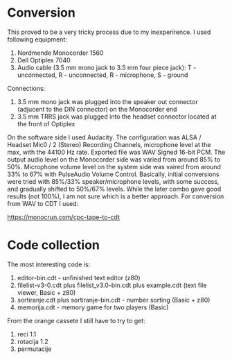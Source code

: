# Conversion

This proved to be a very tricky process due to my inexperirence. I used
following equipment:

1. Nordmende Monocorder 1560
2. Dell Optiplex 7040
3. Audio cable (3.5 mm mono jack to 3.5 mm four piece jack):
   T - unconnected, R - unconnected, R - microphone, S - ground

Connections:

1. 3.5 mm mono jack was plugged into the speaker out connector (adjucent
   to the DIN connector) on the Monocorder end
2. 3.5 mm TRRS jack was plugged into the headset connector located at the
   front of Optiplex

On the software side I used Audacity. The configuration was ALSA / Headset
Mic0 / 2 (Stereo) Recording Channels, microphone level at the max, with the
44100 Hz rate. Exported file was WAV Signed 16-bit PCM.
The output audio level on the Monocorder side was varied from around 85% to
50%. Microphone volume level on the system side was vaired from around 33%
to 67% with PulseAudio Volume Control. Basically, initial conversions were
tried with 85%/33% speaker/microphone levels, with some success, and gradually
shifted to 50%/67% levels. While the later combo gave good results (not 100%),
I am not sure which is a better approach.
For conversion from WAV to CDT I used:

https://monocrun.com/cpc-tape-to-cdt

# Code collection

The most interesting code is:

1. editor-bin.cdt - unfinished text editor (z80)
2. filelist-v3-0.cdt plus filelist_v3.0-bin.cdt plus example.cdt (text file
   viewer, Basic + z80)
3. sortiranje.cdt plus sortiranje-bin.cdt - number sorting (Basic + z80)
4. memorija.cdt - memory game for two players (Basic)

From the orange cassete I still have to try to get:

1. reci 1.1
2. rotacija 1.2
3. permutacije
